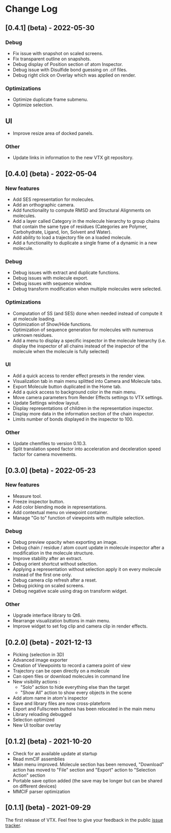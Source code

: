 # Change Log


## [0.4.1] (beta) - 2022-05-30

### Debug

- Fix issue with snapshot on scaled screens.
- Fix transparent outline on snapshots.
- Debug display of Position section of atom Inspector.
- Debug issue with Disulfide bond guessing on .cif files.
- Debug right click on Overlay which was applied on render.

### Optimizations

- Optimize duplicate frame submenu.
- Optimize selection.

## UI

- Improve resize area of docked panels.

### Other

- Update links in information to the new VTX git repository.

## [0.4.0] (beta) - 2022-05-04

### New features

- Add SES representation for molecules.
- Add an orthographic camera.
- Add functionality to compute RMSD and Structural Alignments on molecules.
- Add a layer called Category in the molecule hierarchy to group chains that contain the same type of residues (Categories are Polymer, Carbohydrate, Ligand, Ion, Solvent and Water).
- Add ability to load a trajectory file on a loaded molecule.
- Add a functionality to duplicate a single frame of a dynamic in a new molecule.

### Debug

- Debug issues with extract and duplicate functions.
- Debug issues with molecule export.
- Debug issues with sequence window.
- Debug transform modification when multiple molecules were selected.

### Optimizations

- Computation of SS (and SES) done when needed instead of compute it at molecule loading.
- Optimization of Show/Hide functions.
- Optimization of sequence generation for molecules with numerous unknown residues.
- Add a menu to display a specific inspector in the molecule hierarchy (i.e. display the inspector of all chains instead of the inspector of the molecule when the molecule is fully selected)

### UI

- Add a quick access to render effect presets in the render view.
- Visualization tab in main menu splitted into Camera and Molecule tabs.
- Export Molecule button duplicated in the Home tab.
- Add a quick access to background color in the main menu.
- Move camera parameters from Render Effects settings to VTX settings.
- Update Settings window layout.
- Display representations of children in the representation inspector.
- Display more data in the information section of the chain inspector.
- Limits number of bonds displayed in the inspector to 100.

### Other

- Update chemfiles to version 0.10.3.
- Split translation speed factor into acceleration and deceleration speed factor for camera movements.

## [0.3.0] (beta) - 2022-05-23

### New features

- Measure tool.
- Freeze inspector button.
- Add color blending mode in representations.
- Add contextual menu on viewpoint container.
- Manage "Go to" function of viewpoints with multiple selection.

### Debug

- Debug preview opacity when exporting an image.
- Debug chain / residue / atom count update in molecule inspector after a modification in the molecule structure.
- Improve stability after an extract.
- Debug orient shortcut without selection.
- Applying a representation without selection apply it on every molecule instead of the first one only.
- Debug camera clip refresh after a reset.
- Debug picking on scaled screens.
- Debug negative scale using drag on transform widget.

### Other

- Upgrade interface library to Qt6.
- Rearrange visualization buttons in main menu.
- Improve widget to set fog clip and camera clip in render effects.


## [0.2.0] (beta) - 2021-12-13

- Picking (selection in 3D)
- Advanced image exporter
- Creation of Viewpoints to record a camera point of view
- Trajectory can be open directly on a molecule
- Can open files or download molecules in command line
- New visibility actions :
	- "Solo" action to hide everything else than the target
	- "Show All" action to show every objects in the scene
- Add atom name in atom's inspector
- Save and library files are now cross-plateform
- Export and Fullscreen buttons has been relocated in the main menu
- Library reloading debugged
- Selection optimized
- New UI toolbar overlay

## [0.1.2] (beta) - 2021-10-20

- Check for an available update at startup
- Read mmCIF assemblies
- Main menu improved. Molecule section has been removed, "Download" action has moved to "File" section and "Export" action to "Selection Action" section
- Portable save option added (the save may be longer but can be shared on different devices)
- MMCIF parser optimization

## [0.1.1] (beta) - 2021-09-29

The first release of VTX.
Feel free to give your feedback in the public [issue tracker](https://gitlab.com/VTX_mol/VTX/-/issues).
